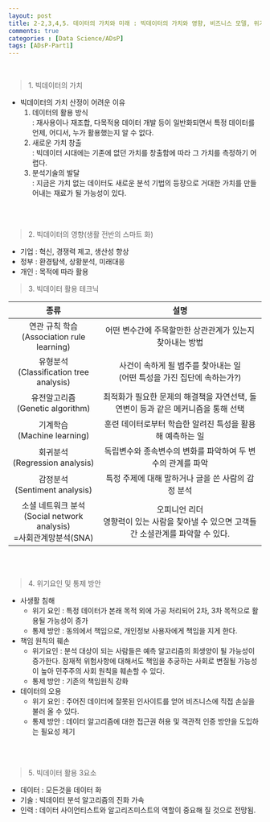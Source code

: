 ```yaml
---
layout: post
title: 2-2,3,4,5. 데이터의 가치와 미래 : 빅데이터의 가치와 영향, 비즈니스 모델, 위기요인과 통제 방안, 미래의 빅데이터
comments: true
categories : [Data Science/ADsP]
tags: [ADsP-Part1]
---
```


<br>

> <subtitle> 1. 빅데이터의 가치 </subtitle>

* 빅데이터의 가치 산정이 어려운 이유
  1. 데이터의 활용 방식
  <br>: 재사용이나 재조합, 다목적용 데이터 개발 등이 일반화되면서 특정 데이터를 언제, 어디서, 누가 활용했는지 알 수 없다.
  2. 새로운 가치 창출
  <br>: 빅데이터 시대에는 기존에 없던 가치를 창출함에 따라 그 가치를 측정하기 어렵다.
  3. 분석기술의 발달
  <br>: 지금은 가치 없는 데이터도 새로운 분석 기법의 등장으로 거대한 가치를 만들어내는 재료가 될 가능성이 있다.

<br><br>

> <subtitle> 2. 빅데이터의 영향(생활 전반의 스마트 화)</subtitle>

* 기업 : 혁신, 경쟁력 제고, 생산성 향상
* 정부 : 환경탐색, 상황분석, 미래대응
* 개인 : 목적에 따라 활용

> <subtitle> 3. 빅데이터 활용 테크닉 </subtitle>

|종류       |설명                   |
|:---------:|:---------------------------:|
| 연관 규칙 학습<br>(Association rule learning)|어떤 변수간에 주목할만한 상관관계가 있는지 찾아내는 방법 |
| 유형분석<br>(Classification tree analysis)|사건이 속하게 될 범주를 찾아내는 일<br>(어떤 특성을 가진 집단에 속하는가?) |
| 유전알고리즘<br>(Genetic algorithm)| 최적화가 필요한 문제의 해결책을 자연선택, 돌연변이 등과 같은 메커니즘을 통해 선택|
| 기계학습<br>(Machine learning)| 훈련 데이터로부터 학습한 알려진 특성을 활용해 예측하는 일|
| 회귀분석<br>(Regression analysis)| 독립변수와 종속변수의 변화를 파악하여 두 변수의 관계를 파악|
| 감정분석<br>(Sentiment analysis)| 특정 주제에 대해 말하거나 글을 쓴 사람의 감정 분석 |
| 소셜 네트워크 분석<br>(Social network analysis)<br>=사회관계망분석(SNA)| 오피니언 리더<br>영향력이 있는 사람을 찾아낼 수 있으면 고객들 간 소셜관계를 파악할 수 있다. |
<br><br>

> <subtitle>4. 위기요인 및 통제 방안 </subtitle>

* 사생활 침해
  * 위기 요인 : 특정 데이터가 본래 목적 외에 가공 처리되어 2차, 3차 목적으로 활용될 가능성이 증가
  * 통제 방안 : 동의에서 책임으로, 개인정보 사용자에게 책임을 지게 한다.
* 책임 원칙의 훼손
  * 위기요인 : 분석 대상이 되는 사람들은 예측 알고리즘의 희생양이 될 가능성이 증가한다. 잠재적 위험사항에 대해서도 책임을 추궁하는 사회로 변질될 가능성이 높아 민주주의 사회 원칙을 훼손할 수 있다.
  * 통제 방안 : 기존의 책임원칙 강화
* 데이터의 오용
  * 위기 요인 : 주어진 데이터에 잘못된 인사이트를 얻어 비즈니스에 직접 손실을 불러 올 수 있다.
  * 통제 방안 : 데이터 알고리즘에 대한 접근권 허용 및 객관적 인증 방안을 도입하는 필요성 제기

<br><br>
> <subtitle> 5. 빅데이터 활용 3요소 </subtitle>

* 데이터 : 모든것을 데이터 화
* 기술 : 빅데이터 분석 알고리즘의 진화 가속
* 인력 : 데이터 사이언티스트와 알고리즈미스트의 역할이 중요해 질 것으로 전망됨.

<br><br><br><br><br>
